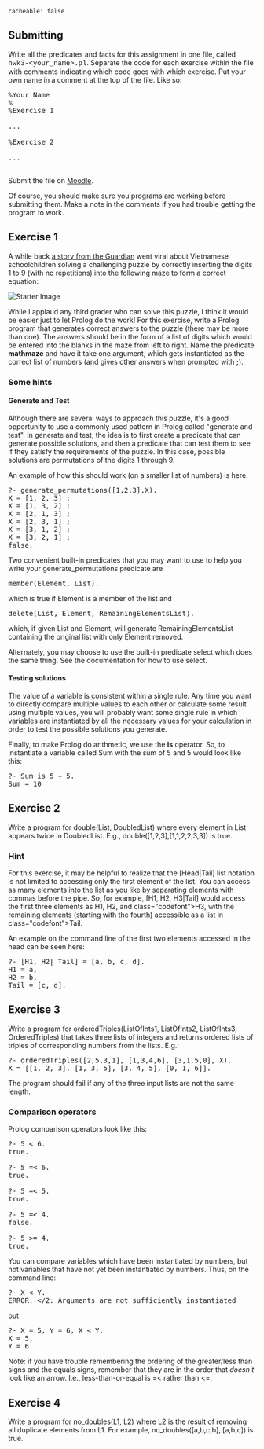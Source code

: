 ```
cacheable: false
```

## Submitting

Write all the predicates and facts for this assignment in one file, called
<span style="font-family: 'Courier New', Courier, 'Lucida Sans Typewriter', 'Lucida Typewriter', monospace;">hwk3-&lt;your_name&gt;.pl</span>. Separate the code for each exercise within the file with comments indicating which code goes with which exercise. Put your own name in a comment at the top of the file. Like so:

<pre>%Your Name
%
%Exercise 1

...

%Exercise 2

...

</pre>

Submit the file on [Moodle](https://moodle.pugetsound.edu/moodle/mod/assign/view.php?id=308695).

Of course, you should make sure you programs are working before submitting them.
Make a note in the comments if you had trouble getting the program to work.

## Exercise 1

A while back [a story from the Guardian](http://www.theguardian.com/science/alexs-adventures-in-numberland/2015/may/20/can-you-do-the-maths-puzzle-for-vietnamese-eight-year-olds-that-has-stumped-parents-and-teachers) went viral about Vietnamese schoolchildren solving a challenging puzzle by correctly inserting the digits 1 to 9 (with no repetitions) into the following maze to form a correct equation:

![Starter Image](/~tmullen/images/plp/mathmaze2.jpg)

While I applaud any third grader who can solve this puzzle, I think it would be easier just to let Prolog do the work! For this exercise, write a Prolog program that generates correct answers to the puzzle (there may be more than one). The answers should be in the form of a list of digits which would be entered into the blanks in the maze from left to right. Name the predicate **mathmaze** and have it take one argument, which gets instantiated as the correct list of numbers (and gives other answers when prompted with **;**).

### Some hints

#### Generate and Test

Although there are several ways to approach this puzzle, it's a good opportunity to use a commonly used pattern in Prolog called "generate and test". In generate and test, the idea is to first create a predicate that can generate possible solutions, and then a predicate that can test them to see if they satisfy the requirements of the puzzle. In this case, possible solutions are permutations of the digits 1 through 9.

An example of how this should work (on a smaller list of numbers) is here:

<pre>
?- generate_permutations([1,2,3],X).
X = [1, 2, 3] ;
X = [1, 3, 2] ;
X = [2, 1, 3] ;
X = [2, 3, 1] ;
X = [3, 1, 2] ;
X = [3, 2, 1] ;
false.
</pre>

Two convenient built-in predicates that you may want to use to help you write your <span class="codefont">generate_permutations</span> predicate are

<pre>
member(Element, List).
</pre>

which is true if <span class="codefont">Element</span> is a member of the list and

<pre>
delete(List, Element, RemainingElementsList).
</pre>

which, if given <span class="codefont">List</span> and <span class="codefont">Element</span>, will generate <span class="codefont">RemainingElementsList</span> containing the original list with only <span class="codefont">Element</span> removed.

Alternately, you may choose to use the built-in predicate <span class="codefont">select</span> which does the same thing. See the documentation for how to use <span class="codefont">select</span>.

#### Testing solutions

The value of a variable is consistent within a single rule. Any time you want to directly compare multiple values to each other or calculate some result using multiple values,
you will probably want some single rule in which variables are instantiated by all the necessary values for your calculation in order to test the possible solutions you generate.

Finally, to make Prolog do arithmetic, we use the **is** operator. So, to instantiate a variable called Sum with the sum of 5 and 5 would look like this:

<pre>
?- Sum is 5 + 5.
Sum = 10
</pre>


## Exercise 2

Write a program for <span class="codefont">double(List, DoubledList)</span> where every element in
<span class="codefont">List</span> appears twice in <span class="codefont">DoubledList</span>. E.g., <span class="codefont">double([1,2,3],[1,1,2,2,3,3])</span> is true.

### Hint  

For this exercise, it may be helpful to realize that the <span class="codefont">[Head|Tail]</span> list notation is not limited to accessing only the first element of the list. You can access as many elements into the list as you like by separating elements with commas before the pipe. So, for example, <span class="codefont">[H1, H2, H3|Tail]</span> would access the first three elements as <span class="codefont">H1</span>,  <span class="codefont">H2</span>, and class="codefont">H3</span>, with the remaining elements (starting with the fourth) accessible as a list in class="codefont">Tail</span>.

An example on the command line of the first two elements accessed in the head can be seen here:

<pre>
?- [H1, H2| Tail] = [a, b, c, d].
H1 = a,
H2 = b,
Tail = [c, d].
</pre>

## Exercise 3

<!--
Write a program for <span class="codefont">sum(ListOfIntegers, Sum)</span> which holds if  
<span class="codefont">Sum</span> is the sum of the
<span class="codefont">ListOfIntegers</span>. Refer to the comment above about arithmetic.
-->

Write a program for <span class="codefont">orderedTriples(ListOfInts1, ListOfInts2, ListOfInts3, OrderedTriples)</span> that takes three lists of integers and returns ordered lists of triples of corresponding numbers from the lists. E.g.:

<pre>?- orderedTriples([2,5,3,1], [1,3,4,6], [3,1,5,0], X).
X = [[1, 2, 3], [1, 3, 5], [3, 4, 5], [0, 1, 6]].</pre>

The program should fail if any of the three input lists are not the same length.

### Comparison operators

Prolog comparison operators look like this:

<pre>
?- 5 < 6.
true.

?- 5 =< 6.
true.

?- 5 =< 5.
true.

?- 5 =< 4.
false.

?- 5 >= 4.
true.
</pre>

You can compare variables which have been instantiated by numbers, but not variables that have not yet been instantiated by numbers. Thus, on the command line:

<pre>
?- X < Y.
ERROR: &lt;/2: Arguments are not sufficiently instantiated
</pre>

but

<pre>
?- X = 5, Y = 6, X < Y.
X = 5,
Y = 6.
</pre>

Note: if you have trouble remembering the ordering of the greater/less than signs and the equals signs, remember that they are in the order that
<em>doesn't</em> look like an arrow. I.e., less-than-or-equal is <span class="codefont">=<</span> rather than <span class="codefont"><=</span>.


## Exercise 4

Write a program for <span class="codefont">no_doubles(L1, L2)</span> where <span class="codefont">L2</span> is the result of removing all duplicate elements from
<span class="codefont">L1</span>. For example,
<span class="codefont">no_doubles([a,b,c,b], [a,b,c])</span> is true.
